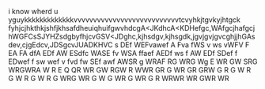i know wherd u yguykkkkkkkkkkkkkvvvvvvvvvvvvvvvvvvvvvvvvvvvtcvyhkjtgvkyjhtgck fyhjcjhkthkjshfjkhsafdheuiqhuifgwvhdcgA<JKdhcA<KDHefgc,WAfgcjhafgcjhWGFCsSJYHZsdgbyfhjcvGSV<JDghc,kjhsdgv,kjhsgdk,jgvjgvjgvcghjjhGAsdev,cjgEdcv,JDSgcvJUADKHVC  s DEf WEFvawef A Fva fWS v ws vWFV F EA FA dfA EDf AW ESdfc WASE fv WSA ffaef AEDf ws f AW EDf SDef f EDwef f sw wef v fvd fw SEf awf  AWSR g WRAF RG WRG Wg E WR GW SRG WRGWRA W R E Q QR WR GW RGW R WWR  GR G WR GR GRW G R G W R G W R G W R G  WRG   WR G W G WR G  WR G R WRWR  WR  GWR  WR 

